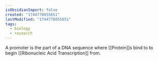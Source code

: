 ```yaml
---
isObsidianImport: false
created: "1744778055651"
lastModified: "1744778055651"
tags:
  - biology
  - research
---
```

A promoter is the part of a DNA sequence where [[Protein]]s bind to to begin [[Ribonucleic Acid Transcription]] from. 